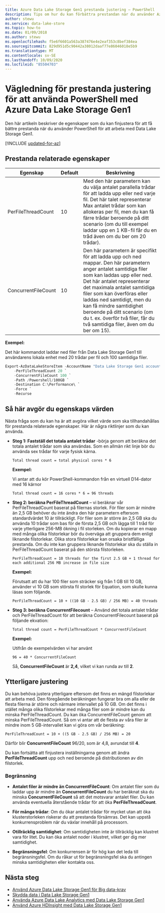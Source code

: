 ```yaml
---
title: Azure Data Lake Storage Gen1 prestanda justering – PowerShell
description: Tips om hur du kan förbättra prestandan när du använder Azure PowerShell med Azure Data Lake Storage Gen1.
author: stewu
ms.service: data-lake-store
ms.topic: how-to
ms.date: 01/09/2018
ms.author: stewu
ms.openlocfilehash: f5e6f6601a563a387476e4e2eaf353c8bef384ea
ms.sourcegitcommit: 829d951d5c90442a38012daaf77e86046018e5b9
ms.translationtype: MT
ms.contentlocale: sv-SE
ms.lasthandoff: 10/09/2020
ms.locfileid: "85504703"
---
```

# <a name="performance-tuning-guidance-for-using-powershell-with-azure-data-lake-storage-gen1"></a>Vägledning för prestanda justering för att använda PowerShell med Azure Data Lake Storage Gen1

Den här artikeln beskriver de egenskaper som du kan finjustera för att få bättre prestanda när du använder PowerShell för att arbeta med Data Lake Storage Gen1.

[!INCLUDE [updated-for-az](../../includes/updated-for-az.md)]

## <a name="performance-related-properties"></a>Prestanda relaterade egenskaper

| Egenskap            | Default | Beskrivning |
|---------------------|---------|-------------|
| PerFileThreadCount  | 10      | Med den här parametern kan du välja antalet parallella trådar för att ladda upp eller ned varje fil. Det här talet representerar Max antalet trådar som kan allokeras per fil, men du kan få färre trådar beroende på ditt scenario (om du till exempel laddar upp en 1 KB-fil får du en tråd även om du ber om 20 trådar).  |
| ConcurrentFileCount | 10      | Den här parametern är specifikt för att ladda upp och ned mappar. Den här parametern anger antalet samtidiga filer som kan laddas upp eller ned. Det här antalet representerar det maximala antalet samtidiga filer som kan överföras eller laddas ned samtidigt, men du kan få mindre samtidighet beroende på ditt scenario (om du t. ex. överför två filer, får du två samtidiga filer, även om du ber om 15). |

**Exempel:**

Det här kommandot laddar ned filer från Data Lake Storage Gen1 till användarens lokala enhet med 20 trådar per fil och 100 samtidiga filer.

```PowerShell
Export-AzDataLakeStoreItem -AccountName "Data Lake Storage Gen1 account name" `
    -PerFileThreadCount 20 `
    -ConcurrentFileCount 100 `
    -Path /Powershell/100GB `
    -Destination C:\Performance\ `
    -Force `
    -Recurse
```

## <a name="how-to-determine-property-values"></a>Så här avgör du egenskaps värden

Nästa fråga som du kan ha är att avgöra vilket värde som ska tillhandahållas för prestanda relaterade egenskaper. Här är några riktlinjer som du kan använda.

* **Steg 1: Fastställ det totala antalet trådar** -börja genom att beräkna det totala antalet trådar som ska användas. Som en allmän rikt linje bör du använda sex trådar för varje fysisk kärna.

    `Total thread count = total physical cores * 6`

    **Exempel:**

    Vi antar att du kör PowerShell-kommandon från en virtuell D14-dator med 16 kärnor

    `Total thread count = 16 cores * 6 = 96 threads`

* **Steg 2: beräkna PerFileThreadCount** – vi beräknar vår PerFileThreadCount baserat på filernas storlek. För filer som är mindre än 2,5 GB behöver du inte ändra den här parametern eftersom standardvärdet 10 är tillräckligt. För filer som är större än 2,5 GB ska du använda 10 trådar som bas för de första 2,5 GB och lägga till 1 tråd för varje ytterligare 256-MB ökning i fil storleken. Om du kopierar en mapp med många olika filstorlekar bör du överväga att gruppera dem enligt liknande filstorlekar. Olika stora filstorlekar kan orsaka bristfälliga prestanda. Om du inte kan gruppera liknande filstorlekar ska du ställa in PerFileThreadCount baserat på den största filstorleken.

    `PerFileThreadCount = 10 threads for the first 2.5 GB + 1 thread for each additional 256 MB increase in file size`

    **Exempel:**

    Förutsatt att du har 100 filer som sträcker sig från 1 GB till 10 GB, använder vi 10 GB som största fil storlek för Equation, som skulle kunna läsas som följande.

    `PerFileThreadCount = 10 + ((10 GB - 2.5 GB) / 256 MB) = 40 threads`

* **Steg 3: beräkna ConcurrentFilecount** – Använd det totala antalet trådar och PerFileThreadCount för att beräkna ConcurrentFilecount baserat på följande ekvation:

    `Total thread count = PerFileThreadCount * ConcurrentFileCount`

    **Exempel:**

    Utifrån de exempelvärden vi har använt

    `96 = 40 * ConcurrentFileCount`

    Så, **ConcurrentFileCount** är **2,4**, vilket vi kan runda av till **2**.

## <a name="further-tuning"></a>Ytterligare justering

Du kan behöva justera ytterligare eftersom det finns en mängd filstorlekar att arbeta med. Den föregående beräkningen fungerar bra om alla eller de flesta filerna är större och närmare intervallet på 10 GB. Om det finns i stället många olika filstorlekar med många filer som är mindre kan du minska PerFileThreadCount. Du kan öka ConcurrentFileCount genom att minska PerFileThreadCount. Så om vi antar att de flesta av våra filer är mindre inom 5 GB-intervallet kan vi göra om vår beräkning:

`PerFileThreadCount = 10 + ((5 GB - 2.5 GB) / 256 MB) = 20`

Därför blir **ConcurrentFileCount** 96/20, som är 4,8, avrundat till **4**.

Du kan fortsätta att finjustera inställningarna genom att ändra **PerFileThreadCount** upp och ned beroende på distributionen av din filstorlek.

### <a name="limitation"></a>Begränsning

* **Antalet filer är mindre än ConcurrentFileCount**: Om antalet filer som du laddar upp är mindre än **ConcurrentFileCount** du har beräknat ska du minska **ConcurrentFileCount** så att det motsvarar antalet filer. Du kan använda eventuella återstående trådar för att öka **PerFileThreadCount**.

* **För många trådar**: Om du ökar antalet trådar för mycket utan att öka klusterstorleken riskerar du att prestanda försämras. Det kan uppstå konkurrensproblem när du växlar innehåll på processorn.

* **Otillräcklig samtidighet**: Om samtidigheten inte är tillräcklig kan klustret vara för litet. Du kan öka antalet noder i klustret, vilket ger dig mer samtidighet.

* **Begränsningsfel**: Om konkurrensen är för hög kan det leda till begränsningsfel. Om du råkar ut för begränsningsfel ska du antingen minska samtidigheten eller kontakta oss.

## <a name="next-steps"></a>Nästa steg

* [Använd Azure Data Lake Storage Gen1 för Big data-krav](data-lake-store-data-scenarios.md) 
* [Skydda data i Data Lake Storage Gen1](data-lake-store-secure-data.md)
* [Använda Azure Data Lake Analytics med Data Lake Storage Gen1](../data-lake-analytics/data-lake-analytics-get-started-portal.md)
* [Använd Azure HDInsight med Data Lake Storage Gen1](data-lake-store-hdinsight-hadoop-use-portal.md)

